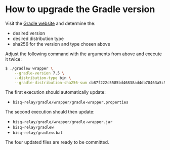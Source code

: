 # How to upgrade the Gradle version

Visit the [Gradle website](https://gradle.org/releases) and determine the:

 - desired version
 - desired distribution type
 - sha256 for the version and type chosen above

Adjust the following command with the arguments from above and execute it twice:

```sh
$ ./gradlew wrapper \
    --gradle-version 7.5 \
    --distribution-type bin \
    --gradle-distribution-sha256-sum cb87f222c5585bd46838ad4db78463a5c5f3d336e5e2b98dc7c0c586527351c2
```

The first execution should automatically update:

- `bisq-relay/gradle/wrapper/gradle-wrapper.properties`

The second execution should then update:

- `bisq-relay/gradle/wrapper/gradle-wrapper.jar`
- `bisq-relay/gradlew`
- `bisq-relay/gradlew.bat`

The four updated files are ready to be committed.
